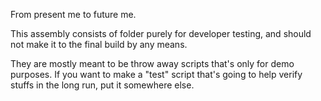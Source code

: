 ﻿From present me to future me.

This assembly consists of folder purely for developer testing, and should not make it to the final build by any means.

They are mostly meant to be throw away scripts that's only for demo purposes. If you want to make a "test" script that's going to help verify stuffs in the long run, put it somewhere else.